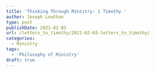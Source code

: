 ```yaml
---
title: 'Thinking Through Ministry: 1 Timothy '
author: Joseph Louthan
type: post
publishDate: 2021-02-03
url: /letters_to_timothy/2021-02-03-letters_to_timothy/
categories:
  - Ministry
tags:
  - 'Philosophy of Ministry'
draft: true
---
```

